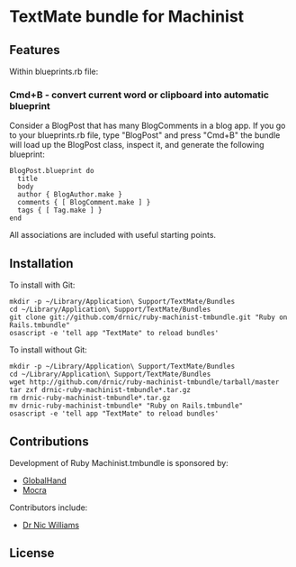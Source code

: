 # TextMate bundle for Machinist

## Features

Within blueprints.rb file:

### Cmd+B - convert current word or clipboard into automatic blueprint

Consider a BlogPost that has many BlogComments in a blog app. If you go to your blueprints.rb file, type "BlogPost" and press "Cmd+B" the bundle will load up the BlogPost class, inspect it, and generate the following blueprint:

    BlogPost.blueprint do
      title
      body
      author { BlogAuthor.make }
      comments { [ BlogComment.make ] }
      tags { [ Tag.make ] }
    end

All associations are included with useful starting points.

## Installation

To install with Git:

    mkdir -p ~/Library/Application\ Support/TextMate/Bundles
    cd ~/Library/Application\ Support/TextMate/Bundles
    git clone git://github.com/drnic/ruby-machinist-tmbundle.git "Ruby on Rails.tmbundle"
    osascript -e 'tell app "TextMate" to reload bundles'


To install without Git:

    mkdir -p ~/Library/Application\ Support/TextMate/Bundles
    cd ~/Library/Application\ Support/TextMate/Bundles
    wget http://github.com/drnic/ruby-machinist-tmbundle/tarball/master
    tar zxf drnic-ruby-machinist-tmbundle*.tar.gz
    rm drnic-ruby-machinist-tmbundle*.tar.gz
    mv drnic-ruby-machinist-tmbundle* "Ruby on Rails.tmbundle"
    osascript -e 'tell app "TextMate" to reload bundles'

## Contributions

Development of Ruby Machinist.tmbundle is sponsored by:

* [GlobalHand](http://globalhand.org/)
* [Mocra](http://mocra.com/)

Contributors include:

* [Dr Nic Williams](http://drnicwilliams.com)

## License

